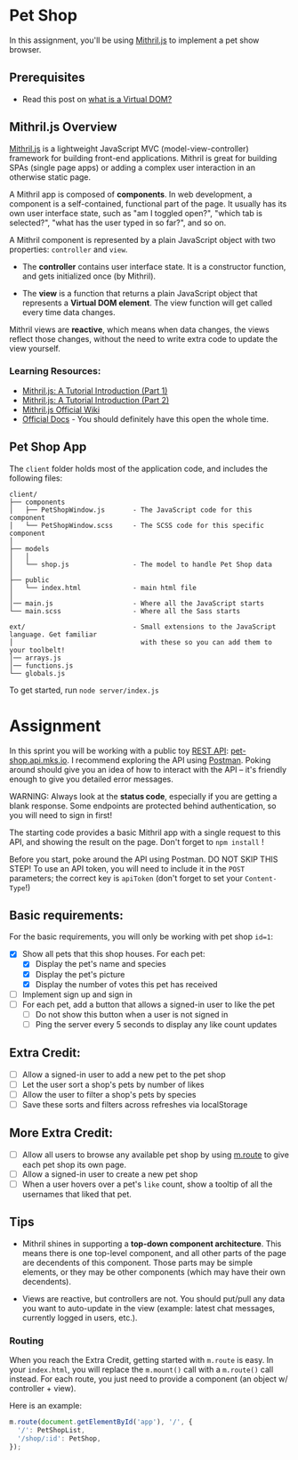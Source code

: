 # Pet Shop

In this assignment, you'll be using [Mithril.js](http://mithril.js.org) to implement a pet show browser.

## Prerequisites

* Read this post on [what is a Virtual DOM?](http://jbi.sh/what-is-virtual-dom/)

## Mithril.js Overview

[Mithril.js](http://mithril.js.org/) is a lightweight JavaScript MVC (model-view-controller)
framework for building front-end applications. Mithril is great for building SPAs (single page
apps) or adding a complex user interaction in an otherwise static page.

A Mithril app is composed of **components**. In web development, a component is a self-contained, functional part of the page. It usually has its own user interface state, such as "am I toggled open?", "which tab is selected?", "what has the user typed in so far?", and so on.

A Mithril component is represented by a plain JavaScript object with two properties: `controller` and `view`.

* The **controller** contains user interface state. It is a constructor function, and gets initialized once (by Mithril).

* The **view** is a function that returns a plain JavaScript object that represents a **Virtual DOM element**. The view function will get called every time data changes.

Mithril views are **reactive**, which means when data changes, the views reflect those changes, without the need to write extra code to update the view yourself.

### Learning Resources:

- [Mithril.js: A Tutorial Introduction (Part 1)](http://gilbert.ghost.io/mithril-js-tutorial-1/)
- [Mithril.js: A Tutorial Introduction (Part 2)](http://gilbert.ghost.io/mithril-js-tutorial-2/)
- [Mithril.js Official Wiki](https://github.com/lhorie/mithril.js/wiki)
- [Official Docs](http://mithril.js.org/mithril.html) - You should definitely have this open the whole time.

## Pet Shop App

The `client` folder holds most of the application code, and includes the following files:

```
client/
├── components
│   ├── PetShopWindow.js       - The JavaScript code for this component
│   └── PetShopWindow.scss     - The SCSS code for this specific component
│
├── models
│   │
│   └── shop.js                - The model to handle Pet Shop data
│
├── public
│   └── index.html             - main html file
│
│── main.js                    - Where all the JavaScript starts
└── main.scss                  - Where all the Sass starts

ext/                           - Small extensions to the JavaScript language. Get familiar
│                                with these so you can add them to your toolbelt!
│── arrays.js
│── functions.js
└── globals.js
```

To get started, run `node server/index.js`

# Assignment

In this sprint you will be working with a public toy [REST API](https://www.youtube.com/watch?v=7YcW25PHnAA): [pet-shop.api.mks.io](http://pet-shop.api.mks.io). I recommend exploring the API using [Postman](https://chrome.google.com/webstore/detail/postman-rest-client/fdmmgilgnpjigdojojpjoooidkmcomcm?hl=en). Poking around should give you an idea of how to interact with the API – it's friendly enough to give you detailed error messages.

WARNING: Always look at the **status code**, especially if you are getting a blank response. Some endpoints are protected behind authentication, so you will need to sign in first!

The starting code provides a basic Mithril app with a single request to this API, and showing the result on the page. Don't forget to `npm install` !

Before you start, poke around the API using Postman. DO NOT SKIP THIS STEP! To use an API token, you will need to include it in the `POST` parameters; the correct key is `apiToken` (don't forget to set your `Content-Type`!)

## Basic requirements:

For the basic requirements, you will only be working with pet shop `id=1`:

- [X] Show all pets that this shop houses. For each pet:
  - [X] Display the pet's name and species
  - [X] Display the pet's picture
  - [X] Display the number of votes this pet has received
- [ ] Implement sign up and sign in
- [ ] For each pet, add a button that allows a signed-in user to like the pet
  - [ ] Do not show this button when a user is not signed in
  - [ ] Ping the server every 5 seconds to display any like count updates

## Extra Credit:

- [ ] Allow a signed-in user to add a new pet to the pet shop
- [ ] Let the user sort a shop's pets by number of likes
- [ ] Allow the user to filter a shop's pets by species
- [ ] Save these sorts and filters across refreshes via localStorage

## More Extra Credit:

- [ ] Allow all users to browse any available pet shop by using [m.route](http://mithril.js.org/mithril.route.html) to give each pet shop its own page.
- [ ] Allow a signed-in user to create a new pet shop
- [ ] When a user hovers over a pet's `like` count, show a tooltip of all the usernames that liked that pet.

## Tips

- Mithril shines in supporting a **top-down component architecture**. This means there is one top-level component, and all other parts of the page are decendents of this component. Those parts may be simple elements, or they may be other components (which may have their own decendents).

- Views are reactive, but controllers are not. You should put/pull any data you want to auto-update in the view (example: latest chat messages, currently logged in users, etc.).

### Routing

When you reach the Extra Credit, getting started with `m.route` is easy. In your `index.html`, you will replace the `m.mount()` call with a `m.route()` call instead. For each route, you just need to provide a component (an object w/ controller + view).

Here is an example:

```javascript
m.route(document.getElementById('app'), '/', {
  '/': PetShopList,
  '/shop/:id': PetShop,
});
```
